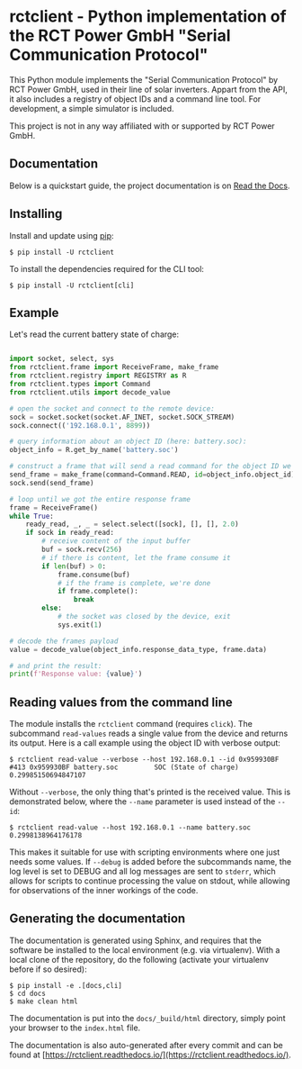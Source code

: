 # rctclient - Python implementation of the RCT Power GmbH "Serial Communication Protocol"

This Python module implements the "Serial Communication Protocol" by RCT Power GmbH, used in their line of solar
inverters. Appart from the API, it also includes a registry of object IDs and a command line tool. For development, a
simple simulator is included.

This project is not in any way affiliated with or supported by RCT Power GmbH.

## Documentation

Below is a quickstart guide, the project documentation is on [Read the Docs](https://rctclient.readthedocs.io/).

## Installing

Install and update using [pip](https://pip.pypa.io/en/stable/quickstart/):

```
$ pip install -U rctclient
```

To install the dependencies required for the CLI tool:

```
$ pip install -U rctclient[cli]
```

## Example

Let's read the current battery state of charge:
```python

import socket, select, sys
from rctclient.frame import ReceiveFrame, make_frame
from rctclient.registry import REGISTRY as R
from rctclient.types import Command
from rctclient.utils import decode_value

# open the socket and connect to the remote device:
sock = socket.socket(socket.AF_INET, socket.SOCK_STREAM)
sock.connect(('192.168.0.1', 8899))

# query information about an object ID (here: battery.soc):
object_info = R.get_by_name('battery.soc')

# construct a frame that will send a read command for the object ID we want, and send it
send_frame = make_frame(command=Command.READ, id=object_info.object_id)
sock.send(send_frame)

# loop until we got the entire response frame
frame = ReceiveFrame()
while True:
    ready_read, _, _ = select.select([sock], [], [], 2.0)
    if sock in ready_read:
        # receive content of the input buffer
        buf = sock.recv(256)
        # if there is content, let the frame consume it
        if len(buf) > 0:
            frame.consume(buf)
            # if the frame is complete, we're done
            if frame.complete():
                break
        else:
            # the socket was closed by the device, exit
            sys.exit(1)

# decode the frames payload
value = decode_value(object_info.response_data_type, frame.data)

# and print the result:
print(f'Response value: {value}')
```

## Reading values from the command line

The module installs the `rctclient` command (requires `click`). The subcommand `read-values` reads a single value from
the device and returns its output. Here is a call example using the object ID with verbose output:

```
$ rctclient read-value --verbose --host 192.168.0.1 --id 0x959930BF
#413 0x959930BF battery.soc         SOC (State of charge)              0.29985150694847107
```

Without `--verbose`, the only thing that's printed is the received value. This is demonstrated below, where the
`--name` parameter is used instead of the `--id`:
```
$ rctclient read-value --host 192.168.0.1 --name battery.soc
0.2998138964176178
```
This makes it suitable for use with scripting environments where one just needs some values. If `--debug` is added
before the subcommands name, the log level is set to DEBUG and all log messages are sent to `stderr`, which allows for
scripts to continue processing the value on stdout, while allowing for observations of the inner workings of the code.

## Generating the documentation

The documentation is generated using Sphinx, and requires that the software be installed to the local environment (e.g.
via virtualenv). With a local clone of the repository, do the following (activate your virtualenv before if so
desired):
```
$ pip install -e .[docs,cli]
$ cd docs
$ make clean html
```
The documentation is put into the `docs/_build/html` directory, simply point your browser to the `index.html` file.

The documentation is also auto-generated after every commit and can be found at
[https://rctclient.readthedocs.io/](https://rctclient.readthedocs.io/).
